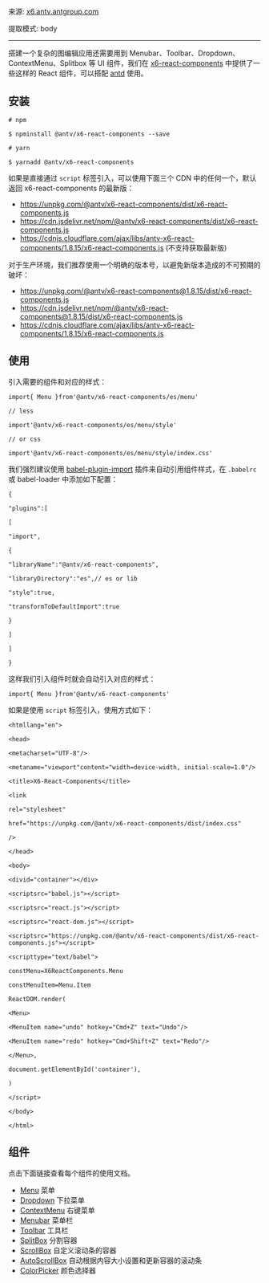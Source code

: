 #

来源: [x6.antv.antgroup.com](https://x6.antv.antgroup.com/temp/components#%E7%BB%84%E4%BB%B6)

提取模式: body

---

搭建一个复杂的图编辑应用还需要用到 Menubar、Toolbar、Dropdown、ContextMenu、Splitbox 等 UI 组件，我们在 [x6-react-components](https://www.npmjs.com/package/@antv/x6-react-components) 中提供了一些这样的 React 组件，可以搭配 [antd](https://ant.design/) 使用。

## 安装

    # npm

    $ npminstall @antv/x6-react-components --save

    # yarn

    $ yarnadd @antv/x6-react-components

如果是直接通过 `script` 标签引入，可以使用下面三个 CDN 中的任何一个，默认返回 x6-react-components 的最新版：

- <https://unpkg.com/@antv/x6-react-components/dist/x6-react-components.js>
- <https://cdn.jsdelivr.net/npm/@antv/x6-react-components/dist/x6-react-components.js>
- <https://cdnjs.cloudflare.com/ajax/libs/antv-x6-react-components/1.8.15/x6-react-components.js> (不支持获取最新版)

对于生产环境，我们推荐使用一个明确的版本号，以避免新版本造成的不可预期的破坏：

- <https://unpkg.com/@antv/x6-react-components@1.8.15/dist/x6-react-components.js>
- <https://cdn.jsdelivr.net/npm/@antv/x6-react-components@1.8.15/dist/x6-react-components.js>
- <https://cdnjs.cloudflare.com/ajax/libs/antv-x6-react-components/1.8.15/x6-react-components.js>

## 使用

引入需要的组件和对应的样式：

    import{ Menu }from'@antv/x6-react-components/es/menu'

    // less

    import'@antv/x6-react-components/es/menu/style'

    // or css

    import'@antv/x6-react-components/es/menu/style/index.css'

我们强烈建议使用 [babel-plugin-import](https://github.com/ant-design/babel-plugin-import) 插件来自动引用组件样式，在 `.babelrc` 或 babel-loader 中添加如下配置：

    {

    "plugins":[

    [

    "import",

    {

    "libraryName":"@antv/x6-react-components",

    "libraryDirectory":"es",// es or lib

    "style":true,

    "transformToDefaultImport":true

    }

    ]

    ]

    }

这样我们引入组件时就会自动引入对应的样式：

    import{ Menu }from'@antv/x6-react-components'

如果是使用 `script` 标签引入，使用方式如下：

    <htmllang="en">

    <head>

    <metacharset="UTF-8"/>

    <metaname="viewport"content="width=device-width, initial-scale=1.0"/>

    <title>X6-React-Components</title>

    <link

    rel="stylesheet"

    href="https://unpkg.com/@antv/x6-react-components/dist/index.css"

    />

    </head>

    <body>

    <divid="container"></div>

    <scriptsrc="babel.js"></script>

    <scriptsrc="react.js"></script>

    <scriptsrc="react-dom.js"></script>

    <scriptsrc="https://unpkg.com/@antv/x6-react-components/dist/x6-react-components.js"></script>

    <scripttype="text/babel">

    constMenu=X6ReactComponents.Menu

    constMenuItem=Menu.Item

    ReactDOM.render(

    <Menu>

    <MenuItem name="undo" hotkey="Cmd+Z" text="Undo"/>

    <MenuItem name="redo" hotkey="Cmd+Shift+Z" text="Redo"/>

    </Menu>,

    document.getElementById('container'),

    )

    </script>

    </body>

    </html>

## 组件

点击下面链接查看每个组件的使用文档。

- [Menu](https://x6.antv.antgroup.com/zh/docs/api/ui/menu) 菜单
- [Dropdown](https://x6.antv.antgroup.com/zh/docs/api/ui/dropdown) 下拉菜单
- [ContextMenu](https://x6.antv.antgroup.com/zh/docs/api/ui/contextmenu) 右键菜单
- [Menubar](https://x6.antv.antgroup.com/zh/docs/api/ui/menubar) 菜单栏
- [Toolbar](https://x6.antv.antgroup.com/zh/docs/api/ui/toolbar) 工具栏
- [SplitBox](https://x6.antv.antgroup.com/zh/docs/api/ui/splitbox) 分割容器
- [ScrollBox](https://x6.antv.antgroup.com/zh/docs/api/ui/scrollbox) 自定义滚动条的容器
- [AutoScrollBox](https://x6.antv.antgroup.com/zh/docs/api/ui/auto-scrollbox) 自动根据内容大小设置和更新容器的滚动条
- [ColorPicker](https://x6.antv.antgroup.com/zh/docs/api/ui/color-picker) 颜色选择器
